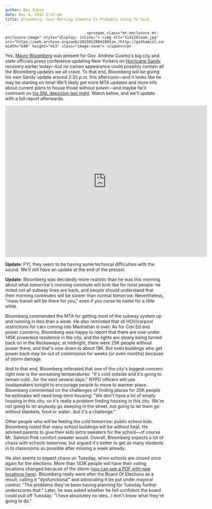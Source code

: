 ```yaml
---
author: Ben Yakas
date: Nov 4, 2012 2:23 pm
title: Bloomberg: Your Morning Commute Is Probably Going To Suck
---
```


	
										<p><span class="mt-enclosure mt-enclosure-image" style="display: inline;"> <img alt="11412bloom.jpg" src="https://web.archive.org/web/20150129041005im_/http://gothamist.com/attachments/byakas/11412bloom.jpg" width="640" height="413" class="image-none"> </span></p>

<p>Yes, <a href="https://web.archive.org/web/20150129041005/http://gothamist.com/tags/mayorbloomberg">Mayor Bloomberg</a> was present for Gov. Andrew Cuomo&apos;s big city and state officials press conference updating New Yorkers on <a href="https://web.archive.org/web/20150129041005/http://gothamist.com/tags/hurricanesandy">Hurricane Sandy</a> recovery earlier today&#x2014;but no cameo appearance could possibly contain all the Bloomberg updates we all crave. To that end, Bloomberg will be giving his own Sandy update around 2:30 p.m. this afternoon&#x2014;and it looks like he may be starting on time! We&apos;ll likely get more MTA updates and more info about current plans to house those without power&#x2014;and maybe he&apos;ll comment on <a href="https://web.archive.org/web/20150129041005/http://gothamist.com/2012/11/04/videos_snl_unleashes_louis_ck_linco.php#photo-2">his SNL depiction last night</a>. Watch below, and we&apos;ll update with a full report afterwards.</p>

<p><iframe width="640" height="480" src="https://web.archive.org/web/20150129041005if_/http://www.youtube.com/embed/YCKCI0mNyhs" frameborder="0" allowfullscreen></iframe></p>

<p><strong>Update</strong>: FYI, they seem to be having some technical difficulties with the sound. We&apos;ll still have an update at the end of the presser.</p>

<p><strong>Update</strong>: Bloomberg was decidedly more realistic than he was this morning about what tomorrow&apos;s morning commute will look like for most people: he noted not all subway lines are back, and people should understand that their morning commutes will be slower than normal tomorrow. Nevertheless, &quot;mass transit will be there for you,&quot; even if you curse its name for a little while.</p>

<p>Bloomberg commended the MTA for getting most of the subway system up and running in less than a week. He also reminded that all HOV/carpool restrictions for cars coming into Manhattan is over. As for Con Ed and power concerns, Bloomberg was happy to report that there are now under 145K powerless residence in the city, and the lights are slowly being turned back on in the Rockaways; at midnight, there were 25K people without power there, and that&apos;s now down to about 19K. But even buildings who get power back may be out of commission for weeks (or even months) because of storm damage.</p>

<p>And to that end, Bloomberg reiterated that one of the city&apos;s biggest concern right now is the worsening temperatures: &quot;It&apos;s cold outside and it&apos;s going to remain cold...for the next several days.&quot; NYPD officers will use loudspeakers tonight to encourage people to move to warmer place. Bloomberg commented on the challenges of finding places for 20K people he estimates will need long-term housing: &quot;We don&apos;t have a lot of empty housing in this city, so it&apos;s really a problem finding housing in this city. We&apos;re not going to let anybody go sleeping in the street, not going to let them go without blankets, food or water...but it&apos;s a challenge.&quot;</p>

<p>Other people who will be feeling the cold tomorrow: public school kids. Bloomberg noted that many school buildings will be without heat. He advised parents to give their kids extra sweaters for the school&#x2014;of course Mr. Salmon Pink comfort sweater would. Overall, Bloomberg expects a lot of chaos with schools tomorrow, but argued it&apos;s better to get as many students in to classrooms as possible after missing a week already. </p>

<p>He also seems to expect chaos on Tuesday, when schools are closed once again for the elections. More than 143K people  will have their voting locations changed because of the storm (<a href="https://web.archive.org/web/20150129041005/http://vote.nyc.ny.us/downloads/pdf/documents/boe/2012GeneralElection/pollsitechangepostsandy.pdf">you can see a PDF with new locations here</a>). Bloomberg really went after the Board Of Elections as a result, calling it &quot;dysfunctional&quot; and advocating it be put under mayoral control: &quot;The problems they&apos;ve been having planning for Tuesday further underscores that.&quot; Later, he was asked whether he felt confident the board could pull off Tuesday: &quot;I have absolutely no idea...I don&apos;t know what they&apos;re going to do.&quot; <br>
</p>					
										
									
				